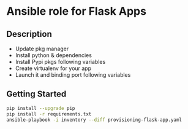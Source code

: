 # Ansible role for Flask Apps

## Description
  
- Update pkg manager
- Install python & dependencies
- Install Pypi pkgs following variables
- Create virtualenv for your app
- Launch it and binding port following variables

## Getting Started
  
```bash
pip install --upgrade pip
pip install -r requirements.txt
ansible-playbook -i inventory --diff provisioning-flask-app.yaml
```



